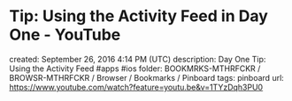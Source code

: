 # Tip: Using the Activity Feed in Day One - YouTube

created: September 26, 2016 4:14 PM (UTC)
description: Day One Tip: Using the Activity Feed #apps #ios
folder: BOOKMRKS-MTHRFCKR / BROWSR-MTHRFCKR / Browser / Bookmarks / Pinboard
tags: pinboard
url: https://www.youtube.com/watch?feature=youtu.be&v=1TYzDqh3PU0